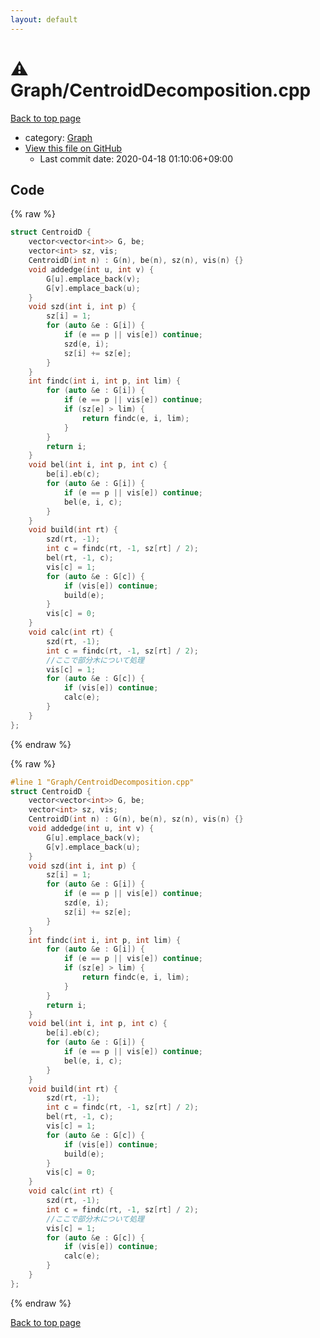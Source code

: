 ```yaml
---
layout: default
---
```


<!-- mathjax config similar to math.stackexchange -->
<script type="text/javascript" async
  src="https://cdnjs.cloudflare.com/ajax/libs/mathjax/2.7.5/MathJax.js?config=TeX-MML-AM_CHTML">
</script>
<script type="text/x-mathjax-config">
  MathJax.Hub.Config({
    TeX: { equationNumbers: { autoNumber: "AMS" }},
    tex2jax: {
      inlineMath: [ ['$','$'] ],
      processEscapes: true
    },
    "HTML-CSS": { matchFontHeight: false },
    displayAlign: "left",
    displayIndent: "2em"
  });
</script>

<script type="text/javascript" src="https://cdnjs.cloudflare.com/ajax/libs/jquery/3.4.1/jquery.min.js"></script>
<script src="https://cdn.jsdelivr.net/npm/jquery-balloon-js@1.1.2/jquery.balloon.min.js" integrity="sha256-ZEYs9VrgAeNuPvs15E39OsyOJaIkXEEt10fzxJ20+2I=" crossorigin="anonymous"></script>
<script type="text/javascript" src="../../assets/js/copy-button.js"></script>
<link rel="stylesheet" href="../../assets/css/copy-button.css" />


# :warning: Graph/CentroidDecomposition.cpp

<a href="../../index.html">Back to top page</a>

* category: <a href="../../index.html#4cdbd2bafa8193091ba09509cedf94fd">Graph</a>
* <a href="{{ site.github.repository_url }}/blob/master/Graph/CentroidDecomposition.cpp">View this file on GitHub</a>
    - Last commit date: 2020-04-18 01:10:06+09:00




## Code

<a id="unbundled"></a>
{% raw %}
```cpp
struct CentroidD {
    vector<vector<int>> G, be;
    vector<int> sz, vis;
    CentroidD(int n) : G(n), be(n), sz(n), vis(n) {}
    void addedge(int u, int v) {
        G[u].emplace_back(v);
        G[v].emplace_back(u);
    }
    void szd(int i, int p) {
        sz[i] = 1;
        for (auto &e : G[i]) {
            if (e == p || vis[e]) continue;
            szd(e, i);
            sz[i] += sz[e];
        }
    }
    int findc(int i, int p, int lim) {
        for (auto &e : G[i]) {
            if (e == p || vis[e]) continue;
            if (sz[e] > lim) {
                return findc(e, i, lim);
            }
        }
        return i;
    }
    void bel(int i, int p, int c) {
        be[i].eb(c);
        for (auto &e : G[i]) {
            if (e == p || vis[e]) continue;
            bel(e, i, c);
        }
    }
    void build(int rt) {
        szd(rt, -1);
        int c = findc(rt, -1, sz[rt] / 2);
        bel(rt, -1, c);
        vis[c] = 1;
        for (auto &e : G[c]) {
            if (vis[e]) continue;
            build(e);
        }
        vis[c] = 0;
    }
    void calc(int rt) {
        szd(rt, -1);
        int c = findc(rt, -1, sz[rt] / 2);
        //ここで部分木について処理
        vis[c] = 1;
        for (auto &e : G[c]) {
            if (vis[e]) continue;
            calc(e);
        }
    }
};
```
{% endraw %}

<a id="bundled"></a>
{% raw %}
```cpp
#line 1 "Graph/CentroidDecomposition.cpp"
struct CentroidD {
    vector<vector<int>> G, be;
    vector<int> sz, vis;
    CentroidD(int n) : G(n), be(n), sz(n), vis(n) {}
    void addedge(int u, int v) {
        G[u].emplace_back(v);
        G[v].emplace_back(u);
    }
    void szd(int i, int p) {
        sz[i] = 1;
        for (auto &e : G[i]) {
            if (e == p || vis[e]) continue;
            szd(e, i);
            sz[i] += sz[e];
        }
    }
    int findc(int i, int p, int lim) {
        for (auto &e : G[i]) {
            if (e == p || vis[e]) continue;
            if (sz[e] > lim) {
                return findc(e, i, lim);
            }
        }
        return i;
    }
    void bel(int i, int p, int c) {
        be[i].eb(c);
        for (auto &e : G[i]) {
            if (e == p || vis[e]) continue;
            bel(e, i, c);
        }
    }
    void build(int rt) {
        szd(rt, -1);
        int c = findc(rt, -1, sz[rt] / 2);
        bel(rt, -1, c);
        vis[c] = 1;
        for (auto &e : G[c]) {
            if (vis[e]) continue;
            build(e);
        }
        vis[c] = 0;
    }
    void calc(int rt) {
        szd(rt, -1);
        int c = findc(rt, -1, sz[rt] / 2);
        //ここで部分木について処理
        vis[c] = 1;
        for (auto &e : G[c]) {
            if (vis[e]) continue;
            calc(e);
        }
    }
};

```
{% endraw %}

<a href="../../index.html">Back to top page</a>


